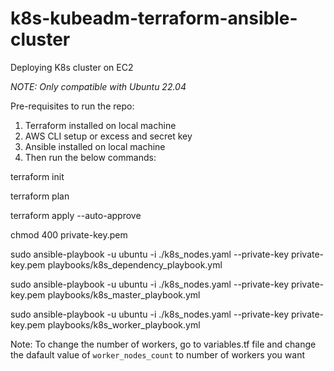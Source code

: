 # k8s-kubeadm-terraform-ansible-cluster

Deploying K8s cluster on EC2

*NOTE: Only compatible with Ubuntu 22.04*

Pre-requisites to run the repo:
1) Terraform installed on local machine
2) AWS CLI setup or excess and secret key
3) Ansible installed on local machine
4) Then run the below commands:

terraform init

terraform plan

terraform apply --auto-approve

chmod 400 private-key.pem

sudo ansible-playbook -u ubuntu -i ./k8s_nodes.yaml --private-key private-key.pem playbooks/k8s_dependency_playbook.yml

sudo ansible-playbook -u ubuntu -i ./k8s_nodes.yaml --private-key private-key.pem playbooks/k8s_master_playbook.yml

sudo ansible-playbook -u ubuntu -i ./k8s_nodes.yaml --private-key private-key.pem playbooks/k8s_worker_playbook.yml


Note: To change the number of workers, go to variables.tf file and change the dafault value of `worker_nodes_count` to number of workers you want
